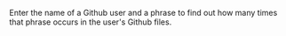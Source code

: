 Enter the name of a Github user and a phrase to find out how many times that phrase occurs in the user's Github files.
